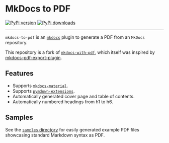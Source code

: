 # MkDocs to PDF

[![PyPi version](https://img.shields.io/pypi/v/mkdocs-to-pdf.svg)](https://pypi.org/project/mkdocs-to-pdf)
[![PyPi downloads](https://img.shields.io/pypi/dm/mkdocs-to-pdf.svg)](https://pypi.org/project/mkdocs-to-pdf)

---

`mkdocs-to-pdf` is an [`mkdocs`][mkdocs] plugin to generate a PDF from an `MkDocs` repository.

This repository is a fork of [`mkdocs-with-pdf`][mkdocs-with-pdf], which itself
was inspired by [mkdocs-pdf-export-plugin][mkdocs-pdf-export-plugin].

[mkdocs]: https://www.mkdocs.org/
[mkdocs-with-pdf]: https://github.com/orzih/mkdocs-with-pdf
[mkdocs-pdf-export-plugin]: https://github.com/zhaoterryy/mkdocs-pdf-export-plugin

## Features

- Supports [`mkdocs-material`][mkdocs-material].
- Supports [`pymdown-extensions`][pymdown-extensions].
- Automatically generated cover page and table of contents.
- Automatically numbered headings from h1 to h6.

[mkdocs-material]: https://squidfunk.github.io/mkdocs-material/
[pymdown-extensions]: https://facelessuser.github.io/pymdown-extensions/

## Samples

See the [`samples` directory](https://github.com/domWalters/mkdocs-to-pdf/tree/develop/samples)
for easily generated example PDF files showcasing standard Markdown syntax as
PDF.
